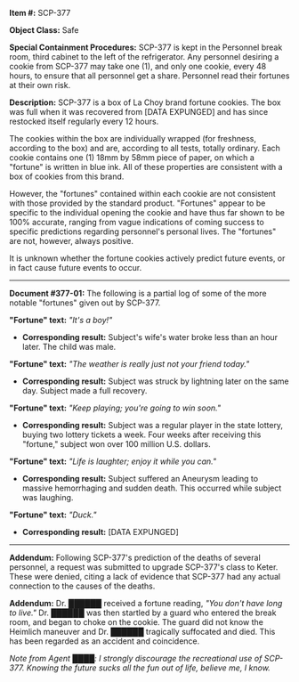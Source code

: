 **Item #:** SCP-377

**Object Class:** Safe

**Special Containment Procedures:** SCP-377 is kept in the Personnel break room, third cabinet to the left of the refrigerator. Any personnel desiring a cookie from SCP-377 may take one (1), and only one cookie, every 48 hours, to ensure that all personnel get a share. Personnel read their fortunes at their own risk.

**Description:** SCP-377 is a box of La Choy brand fortune cookies. The box was full when it was recovered from \[DATA EXPUNGED\] and has since restocked itself regularly every 12 hours.

The cookies within the box are individually wrapped (for freshness, according to the box) and are, according to all tests, totally ordinary. Each cookie contains one (1) 18mm by 58mm piece of paper, on which a "fortune" is written in blue ink. All of these properties are consistent with a box of cookies from this brand.

However, the "fortunes" contained within each cookie are not consistent with those provided by the standard product. "Fortunes" appear to be specific to the individual opening the cookie and have thus far shown to be 100% accurate, ranging from vague indications of coming success to specific predictions regarding personnel's personal lives. The "fortunes" are not, however, always positive.

It is unknown whether the fortune cookies actively predict future events, or in fact cause future events to occur.

* * *

**Document #377-01:** The following is a partial log of some of the more notable "fortunes" given out by SCP-377.

**"Fortune" text:** _"It's a boy!"_

*   **Corresponding result:** Subject's wife's water broke less than an hour later. The child was male.

**"Fortune" text:** _"The weather is really just not your friend today."_

*   **Corresponding result:** Subject was struck by lightning later on the same day. Subject made a full recovery.

**"Fortune" text:** _"Keep playing; you're going to win soon."_

*   **Corresponding result:** Subject was a regular player in the state lottery, buying two lottery tickets a week. Four weeks after receiving this "fortune," subject won over 100 million U.S. dollars.

**"Fortune" text:** _"Life is laughter; enjoy it while you can."_

*   **Corresponding result:** Subject suffered an Aneurysm leading to massive hemorrhaging and sudden death. This occurred while subject was laughing.

**"Fortune" text:** _"Duck."_

*   **Corresponding result:** \[DATA EXPUNGED\]

* * *

**Addendum:** Following SCP-377's prediction of the deaths of several personnel, a request was submitted to upgrade SCP-377's class to Keter. These were denied, citing a lack of evidence that SCP-377 had any actual connection to the causes of the deaths.

**Addendum:** Dr. ██████ received a fortune reading, _"You don't have long to live."_ Dr. ██████ was then startled by a guard who entered the break room, and began to choke on the cookie. The guard did not know the Heimlich maneuver and Dr. ██████ tragically suffocated and died. This has been regarded as an accident and coincidence.

_Note from Agent ████: I strongly discourage the recreational use of SCP-377. Knowing the future sucks all the fun out of life, believe me, I know._